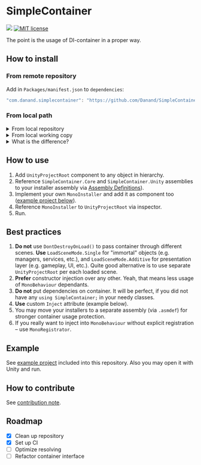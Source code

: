 # SimpleContainer
![](https://github.com/danand/SimpleContainer/workflows/Build%20and%20test/badge.svg)
[![MIT license](https://img.shields.io/badge/License-MIT-blue.svg)](https://github.com/danand/SimpleContainer/blob/master/LICENSE.md)

The point is the usage of DI-container in a proper way.

## How to install

### From remote repository
Add in `Packages/manifest.json` to `dependencies`:
```javascript
"com.danand.simplecontainer": "https://github.com/Danand/SimpleContainer.git#0.7.1-beta.1-package-unity",
```

### From local path
<details>
	<summary>From local repository</summary>
	
	"com.danand.simplecontainer": "file:///D/repos/SimpleContainer/.git#0.7.1-beta.1-package-unity",
</details>

<details>
	<summary>From local working copy</summary>
	
	"com.danand.simplecontainer": "file:D:/repos/SimpleContainer/SimpleContainer.Unity/Assets",
</details>

<details>
	<summary>What is the difference?</summary>
	<p>
		Local repository is resolved just like normal Git repository with optionally specified revision.<br />
		Local working copy is being copied "as is" into dependent project, without running any Git process.
	</p>
</details>

## How to use
1. Add `UnityProjectRoot` component to any object in hierarchy.
2. Reference `SimpleContainer.Core` and `SimpleContainer.Unity` assemblies to your installer assembly via [Assembly Definitions](https://docs.unity3d.com/Manual/ScriptCompilationAssemblyDefinitionFiles.html)).
3. Implement your own `MonoInstaller` and add it as component too ([example project below](#example)).
4. Reference `MonoInstaller` to `UnityProjectRoot` via inspector.
5. Run.

## Best practices
1. **Do not** use `DontDestroyOnLoad()` to pass container through different scenes. **Use** `LoadSceneMode.Single` for "immortal" objects (e.g. managers, services, etc.), and `LoadSceneMode.Additive` for presentation layer (e.g. gameplay, UI, etc.). Quite good alternative is to use separate `UnityProjectRoot` per each loaded scene.
2. **Prefer** constructor injection over any other. Yeah, that means less usage of `MonoBehaviour` dependants.
3. **Do not** put dependencies on container. It will be perfect, if you did not have any `using SimpleContainer;` in your needy classes.
4. **Use** custom `Inject` attribute (example below).
5. You may move your installers to a separate assembly (via `.asmdef`) for stronger container usage protection.
6. If you really want to inject into `MonoBehaviour` without explicit registration – use `MonoRegistrator`.

## Example
See [example project](SimpleContainer.Unity.Example) included into this repository. Also you may open it with Unity and run.

## How to contribute
See [contribution note](CONTRIBUTING.md).

## Roadmap
- [x] Clean up repository
- [x] Set up CI
- [ ] Optimize resolving
- [ ] Refactor container interface
